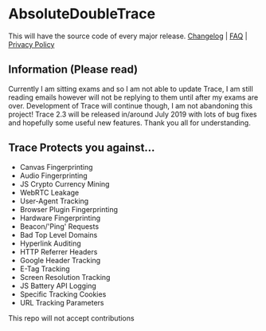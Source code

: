 # AbsoluteDoubleTrace
This will have the source code of every major release.
[Changelog](https://absolutedouble.co.uk/trace/information.html) | [FAQ](https://absolutedouble.co.uk/trace/faq.html) | [Privacy Policy](https://absolutedouble.co.uk/trace/privacy.html)

## Information (Please read)
Currently I am sitting exams and so I am not able to update Trace, I am still reading emails however will not be replying to them until after my exams are over. Development of Trace will continue though, I am not abandoning this project! Trace 2.3 will be released in/around July 2019 with lots of bug fixes and hopefully some useful new features. Thank you all for understanding.

## Trace Protects you against...
 - Canvas Fingerprinting
 - Audio Fingerprinting
 - JS Crypto Currency Mining
 - WebRTC Leakage
 - User-Agent Tracking
 - Browser Plugin Fingerprinting
 - Hardware Fingerprinting
 - Beacon/'Ping' Requests
 - Bad Top Level Domains
 - Hyperlink Auditing
 - HTTP Referrer Headers
 - Google Header Tracking
 - E-Tag Tracking
 - Screen Resolution Tracking
 - JS Battery API Logging
 - Specific Tracking Cookies
 - URL Tracking Parameters

This repo will not accept contributions
